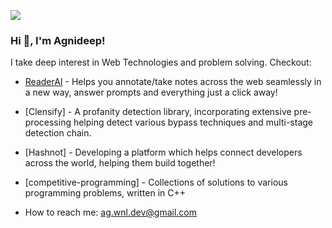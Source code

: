 [<img src="https://img.shields.io/badge/linkedin-%230077B5.svg?&style=for-the-badge&logo=linkedin&logoColor=white" />](https://www.linkedin.com/in/agnideep)


### Hi 👋, I'm Agnideep!

I take deep interest in Web Technologies and problem solving. Checkout:
- [ReaderAI](https://github.com/ag-wnl/readerai) - Helps you annotate/take notes across the web seamlessly in a new way, answer prompts and everything just a click away!
- [Clensify] - A profanity detection library, incorporating extensive pre-processing helping detect various bypass techniques and multi-stage detection chain.
- [Hashnot] - Developing a platform which helps connect developers across the world, helping them build together!
- [competitive-programming] - Collections of solutions to various programming problems, written in C++

- How to reach me: ag.wnl.dev@gmail.com
